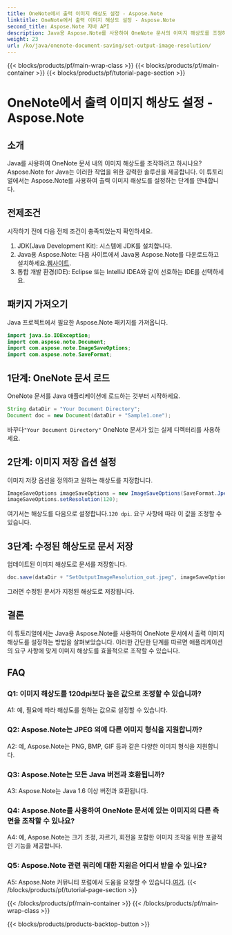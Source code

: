 ```yaml
---
title: OneNote에서 출력 이미지 해상도 설정 - Aspose.Note
linktitle: OneNote에서 출력 이미지 해상도 설정 - Aspose.Note
second_title: Aspose.Note 자바 API
description: Java용 Aspose.Note를 사용하여 OneNote 문서의 이미지 해상도를 조정하는 방법을 알아보세요. 쉬운 구현을 위해 단계별 가이드를 따르세요.
weight: 23
url: /ko/java/onenote-document-saving/set-output-image-resolution/
---
```


{{< blocks/products/pf/main-wrap-class >}}
{{< blocks/products/pf/main-container >}}
{{< blocks/products/pf/tutorial-page-section >}}

# OneNote에서 출력 이미지 해상도 설정 - Aspose.Note

## 소개

Java를 사용하여 OneNote 문서 내의 이미지 해상도를 조작하려고 하시나요? Aspose.Note for Java는 이러한 작업을 위한 강력한 솔루션을 제공합니다. 이 튜토리얼에서는 Aspose.Note를 사용하여 출력 이미지 해상도를 설정하는 단계를 안내합니다.

## 전제조건

시작하기 전에 다음 전제 조건이 충족되었는지 확인하세요.

1. JDK(Java Development Kit): 시스템에 JDK를 설치합니다.
2. Java용 Aspose.Note: 다음 사이트에서 Java용 Aspose.Note를 다운로드하고 설치하세요.[웹사이트](https://releases.aspose.com/note/java/).
3. 통합 개발 환경(IDE): Eclipse 또는 IntelliJ IDEA와 같이 선호하는 IDE를 선택하세요.

## 패키지 가져오기

Java 프로젝트에서 필요한 Aspose.Note 패키지를 가져옵니다.

```java
import java.io.IOException;
import com.aspose.note.Document;
import com.aspose.note.ImageSaveOptions;
import com.aspose.note.SaveFormat;
```

## 1단계: OneNote 문서 로드

OneNote 문서를 Java 애플리케이션에 로드하는 것부터 시작하세요.

```java
String dataDir = "Your Document Directory";
Document doc = new Document(dataDir + "Sample1.one");
```

 바꾸다`"Your Document Directory"` OneNote 문서가 있는 실제 디렉터리를 사용하세요.

## 2단계: 이미지 저장 옵션 설정

이미지 저장 옵션을 정의하고 원하는 해상도를 지정합니다.

```java
ImageSaveOptions imageSaveOptions = new ImageSaveOptions(SaveFormat.Jpeg);
imageSaveOptions.setResolution(120);
```

 여기서는 해상도를 다음으로 설정합니다.`120 dpi`. 요구 사항에 따라 이 값을 조정할 수 있습니다.

## 3단계: 수정된 해상도로 문서 저장

업데이트된 이미지 해상도로 문서를 저장합니다.

```java
doc.save(dataDir + "SetOutputImageResolution_out.jpeg", imageSaveOptions);
```

그러면 수정된 문서가 지정된 해상도로 저장됩니다.

## 결론

이 튜토리얼에서는 Java용 Aspose.Note를 사용하여 OneNote 문서에서 출력 이미지 해상도를 설정하는 방법을 살펴보았습니다. 이러한 간단한 단계를 따르면 애플리케이션의 요구 사항에 맞게 이미지 해상도를 효율적으로 조작할 수 있습니다.


## FAQ

### Q1: 이미지 해상도를 120dpi보다 높은 값으로 조정할 수 있습니까?

A1: 예, 필요에 따라 해상도를 원하는 값으로 설정할 수 있습니다.

### Q2: Aspose.Note는 JPEG 외에 다른 이미지 형식을 지원합니까?

A2: 예, Aspose.Note는 PNG, BMP, GIF 등과 같은 다양한 이미지 형식을 지원합니다.

### Q3: Aspose.Note는 모든 Java 버전과 호환됩니까?

A3: Aspose.Note는 Java 1.6 이상 버전과 호환됩니다.

### Q4: Aspose.Note를 사용하여 OneNote 문서에 있는 이미지의 다른 측면을 조작할 수 있나요?

A4: 예, Aspose.Note는 크기 조정, 자르기, 회전을 포함한 이미지 조작을 위한 포괄적인 기능을 제공합니다.

### Q5: Aspose.Note 관련 쿼리에 대한 지원은 어디서 받을 수 있나요?

 A5: Aspose.Note 커뮤니티 포럼에서 도움을 요청할 수 있습니다.[여기](https://forum.aspose.com/c/note/28).
{{< /blocks/products/pf/tutorial-page-section >}}

{{< /blocks/products/pf/main-container >}}
{{< /blocks/products/pf/main-wrap-class >}}

{{< blocks/products/products-backtop-button >}}
